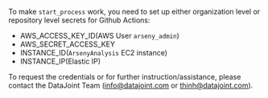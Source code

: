 To make `start_process` work, you need to set up either organization level or repository level secrets for Github Actions:

-   AWS_ACCESS_KEY_ID(AWS User `arseny_admin`)
-   AWS_SECRET_ACCESS_KEY
-   INSTANCE_ID(`ArsenyAnalysis` EC2 instance)
-   INSTANCE_IP(Elastic IP)

To request the credentials or for further instruction/assistance, please contact the DataJoint Team (info@datajoint.com or thinh@datajoint.com).